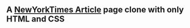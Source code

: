 ## A [NewYorkTimes Article](https://www.nytimes.com/2014/03/18/science/space/detection-of-waves-in-space-buttresses-landmark-theory-of-big-bang.html?_r=0) page clone with only HTML and CSS


 <!---
Demo link https://ademola101.github.io/Newyork-times-page-clone/


-->
